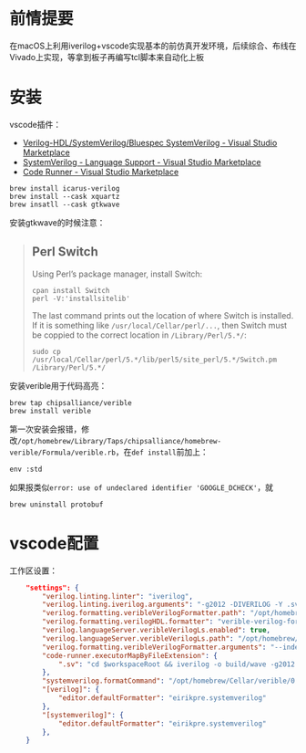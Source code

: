 # 前情提要

在macOS上利用iverilog+vscode实现基本的前仿真开发环境，后续综合、布线在Vivado上实现，等拿到板子再编写tcl脚本来自动化上板

# 安装

vscode插件：

- [Verilog-HDL/SystemVerilog/Bluespec SystemVerilog - Visual Studio Marketplace](https://marketplace.visualstudio.com/items?itemName=mshr-h.VerilogHDL)
- [SystemVerilog - Language Support - Visual Studio Marketplace](https://marketplace.visualstudio.com/items?itemName=eirikpre.systemverilog)
- [Code Runner - Visual Studio Marketplace](https://marketplace.visualstudio.com/items?itemName=formulahendry.code-runner)

```
brew install icarus-verilog
brew install --cask xquartz
brew insatll --cask gtkwave
```

安装gtkwave的时候注意：

> ## Perl Switch
>
> Using Perl’s package manager, install Switch:
>
> ```
> cpan install Switch
> perl -V:'installsitelib'
> ```
>
> The last command prints out the location of where Switch is installed. If it is something like `/usr/local/Cellar/perl/...`, then Switch must be coppied to the correct location in `/Library/Perl/5.*/`:
>
> ```
> sudo cp /usr/local/Cellar/perl/5.*/lib/perl5/site_perl/5.*/Switch.pm /Library/Perl/5.*/
> ```

安装verible用于代码高亮：

```
brew tap chipsalliance/verible
brew install verible
```

第一次安装会报错，修改`/opt/homebrew/Library/Taps/chipsalliance/homebrew-verible/Formula/verible.rb`，在`def install`前加上：

```
env :std
```

如果报类似`error: use of undeclared identifier 'GOOGLE_DCHECK'`，就

```
brew uninstall protobuf
```

# vscode配置

工作区设置：

```json
	"settings": {
		"verilog.linting.linter": "iverilog",
		"verilog.linting.iverilog.arguments": "-g2012 -DIVERILOG -Y .sv -y src/cpu -y testbench/cpu -I src -grelative-include",
		"verilog.formatting.veribleVerilogFormatter.path": "/opt/homebrew/Cellar/verible/0.0-3087-gaac4fadc/bin/verible-verilog-format",
		"verilog.formatting.verilogHDL.formatter": "verible-verilog-format",
		"verilog.languageServer.veribleVerilogLs.enabled": true,
		"verilog.languageServer.veribleVerilogLs.path": "/opt/homebrew/Cellar/verible/0.0-3087-gaac4fadc/bin/verible-verilog-ls",
		"verilog.formatting.veribleVerilogFormatter.arguments": "--indentation_spaces=4",
		"code-runner.executorMapByFileExtension": {
			".sv": "cd $workspaceRoot && iverilog -o build/wave -g2012 -DIVERILOG -Y .sv -y src/cpu -y testbench/cpu -I src -grelative-include `ls testbench/cpu/*_tb.sv` && vvp -n build/wave -lxt2 && gtkwave build/wave.vcd",
		},
		"systemverilog.formatCommand": "/opt/homebrew/Cellar/verible/0.0-3087-gaac4fadc/bin/verible-verilog-format --indentation_spaces=4 --assignment_statement_alignment=align",
		"[verilog]": {
			"editor.defaultFormatter": "eirikpre.systemverilog"
		},
		"[systemverilog]": {
			"editor.defaultFormatter": "eirikpre.systemverilog"
		},
	}
```